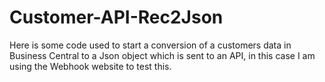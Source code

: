# Customer-API-Rec2Json

Here is some code used to start a conversion of a customers data in Business Central to a Json object which is sent to an API, in this case I am using the Webhook website to test this.
